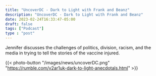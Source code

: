 ```yaml
---
title: "UncoverDC - Dark to Light with Frank and Beanz"
description: "UncoverDC - Dark to Light with Frank and Beanz"
date: 2023-02-24T16:33:47-05:00
draft: false
tags: ["Podcast"]
type : "post"
---
```


Jennifer discusses the challenges of politics, division, racism, and the media in trying to tell the stories of the vaccine injured.


{{< photo-button "/images/news/uncoverDC.png" "https://rumble.com/v2ar1uk-dark-to-light-anecdotals.html" >}}

